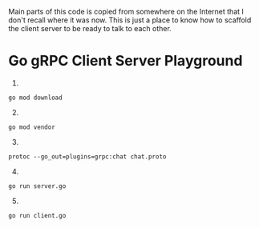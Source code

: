 Main parts of this code is copied from somewhere on the Internet that I don't recall where it was now. This is just a place to know how to scaffold the client server to be ready to talk to each other.  
# Go gRPC Client Server Playground

1. 
```shell
go mod download
```

2.
```shell
go mod vendor
```

3.
```shell
protoc --go_out=plugins=grpc:chat chat.proto
```
4.
```shell
go run server.go
```

5.
```shell
go run client.go
```

